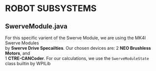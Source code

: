 # ROBOT SUBSYSTEMS

## SwerveModule.java
For this specific varient of the Swerve Module, we are using the MK4I Swerve Modules  
by **Swerve Drive Specailties**. Our chosen devices are: 2 **NEO Brushless Motors**, and  
1 **CTRE-CANCoder**. For our calculations, we use the `SwerveModuleState` class builtin by WPILib
